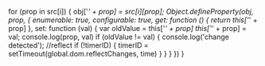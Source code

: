 for (prop in src[i]) {
obj['_' + prop] = src[i][prop];
Object.defineProperty(obj, prop, {
enumerable: true,
configurable: true,
get: function () {
return this['_' + prop]
},
set: function (val) {
var oldValue = this['_' + prop]
this['_' + prop] = val;
console.log(prop, val)
if (oldValue != val) {
console.log('change detected');
//reflect
if (!timerID) {
timerID = setTimeout(global.dom.reflectChanges, time)
}
}
}
})
}
